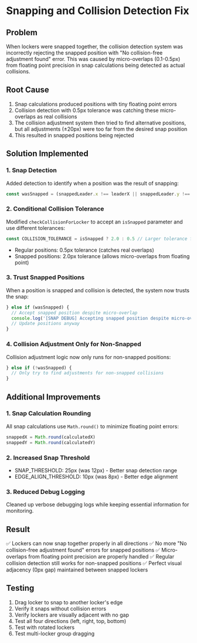 # Snapping and Collision Detection Fix

## Problem
When lockers were snapped together, the collision detection system was incorrectly rejecting the snapped position with "No collision-free adjustment found" error. This was caused by micro-overlaps (0.1-0.5px) from floating point precision in snap calculations being detected as actual collisions.

## Root Cause
1. Snap calculations produced positions with tiny floating point errors
2. Collision detection with 0.5px tolerance was catching these micro-overlaps as real collisions
3. The collision adjustment system then tried to find alternative positions, but all adjustments (±20px) were too far from the desired snap position
4. This resulted in snapped positions being rejected

## Solution Implemented

### 1. Snap Detection
Added detection to identify when a position was the result of snapping:
```javascript
const wasSnapped = (snappedLeader.x !== leaderX || snappedLeader.y !== leaderY)
```

### 2. Conditional Collision Tolerance
Modified `checkCollisionForLocker` to accept an `isSnapped` parameter and use different tolerances:
```javascript
const COLLISION_TOLERANCE = isSnapped ? 2.0 : 0.5 // Larger tolerance for snapped positions
```
- Regular positions: 0.5px tolerance (catches real overlaps)
- Snapped positions: 2.0px tolerance (allows micro-overlaps from floating point)

### 3. Trust Snapped Positions
When a position is snapped and collision is detected, the system now trusts the snap:
```javascript
} else if (wasSnapped) {
  // Accept snapped position despite micro-overlap
  console.log('[SNAP DEBUG] Accepting snapped position despite micro-overlap')
  // Update positions anyway
}
```

### 4. Collision Adjustment Only for Non-Snapped
Collision adjustment logic now only runs for non-snapped positions:
```javascript
} else if (!wasSnapped) {
  // Only try to find adjustments for non-snapped collisions
}
```

## Additional Improvements

### 1. Snap Calculation Rounding
All snap calculations use `Math.round()` to minimize floating point errors:
```javascript
snappedX = Math.round(calculatedX)
snappedY = Math.round(calculatedY)
```

### 2. Increased Snap Threshold
- SNAP_THRESHOLD: 25px (was 12px) - Better snap detection range
- EDGE_ALIGN_THRESHOLD: 10px (was 8px) - Better edge alignment

### 3. Reduced Debug Logging
Cleaned up verbose debugging logs while keeping essential information for monitoring.

## Result
✅ Lockers can now snap together properly in all directions
✅ No more "No collision-free adjustment found" errors for snapped positions
✅ Micro-overlaps from floating point precision are properly handled
✅ Regular collision detection still works for non-snapped positions
✅ Perfect visual adjacency (0px gap) maintained between snapped lockers

## Testing
1. Drag locker to snap to another locker's edge
2. Verify it snaps without collision errors
3. Verify lockers are visually adjacent with no gap
4. Test all four directions (left, right, top, bottom)
5. Test with rotated lockers
6. Test multi-locker group dragging